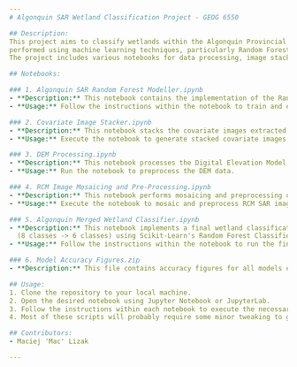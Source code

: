 ```yaml
---
# Algonquin SAR Wetland Classification Project - GEOG 6550

## Description:
This project aims to classify wetlands within the Algonquin Provincial Park using Synthetic Aperture Radar (SAR) imagery. The classification is
performed using machine learning techniques, particularly Random Forest classifiers, to identify different types of wetlands within the study area.
The project includes various notebooks for data processing, image stacking, model training, and evaluation.

## Notebooks:

### 1. Algonquin SAR Random Forest Modeller.ipynb
- **Description:** This notebook contains the implementation of the Random Forest model for wetland classification using SAR data.
- **Usage:** Follow the instructions within the notebook to train and evaluate a RF model.

### 2. Covariate Image Stacker.ipynb
- **Description:** This notebook stacks the covariate images extracted from SAR and DEM datasets for model input.
- **Usage:** Execute the notebook to generate stacked covariate images.

### 3. DEM Processing.ipynb
- **Description:** This notebook processes the Digital Elevation Model (DEM) data for elevation, slope, and aspect extraction.
- **Usage:** Run the notebook to preprocess the DEM data.

### 4. RCM Image Mosaicing and Pre-Processing.ipynb
- **Description:** This notebook performs mosaicing and preprocessing of RCM imagery
- **Usage:** Execute the notebook to mosaic and preprocess RCM SAR images.

### 5. Algonquin Merged Wetland Classifier.ipynb
- **Description:** This notebook implements a final wetland classification model using merged wetland class categories to run a simplified wetland classification
  (8 classes -> 6 classes) using Scikit-Learn's Random Forest Classifier
- **Usage:** Follow the instructions within the notebook to run the final wetland classification model.

### 6. Model Accuracy Figures.zip
- **Description:** This file contains accuracy figures for all models evaluated in the study. The figures visualize metrics such as precision, recall, F1 score, overall accuracy, AUC, confusion matrices, and covariate importance scores.

## Usage:
1. Clone the repository to your local machine.
2. Open the desired notebook using Jupyter Notebook or JupyterLab.
3. Follow the instructions within each notebook to execute the necessary data processing and model training steps.
4. Most of these scripts will probably require some minor tweaking to get running on your machine

## Contributors:
- Maciej 'Mac' Lizak

---
```

